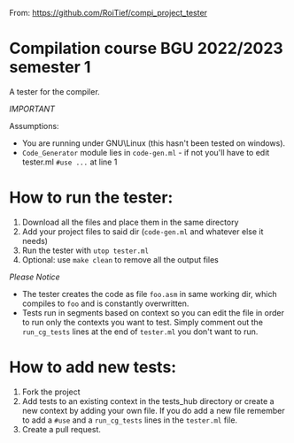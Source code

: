 From: https://github.com/RoiTief/compi_project_tester

# Compilation course BGU 2022/2023 semester 1
A tester for the compiler.

*IMPORTANT*

Assumptions:
 - You are running under GNU\Linux (this hasn't been tested on windows).
 - `Code_Generator` module lies in `code-gen.ml` - if not you'll have to edit tester.ml `#use ...` at line 1

# How to run the tester:
1. Download all the files and place them in the same directory
2. Add your project files to said dir (`code-gen.ml` and whatever else it needs)
3. Run the tester with `utop tester.ml`
4. Optional: use `make clean` to remove all the output files

*Please Notice*
 - The tester creates the code as file `foo.asm` in same working dir, which compiles to `foo` and is constantly overwritten. 
 - Tests run in segments based on context so you can edit the file in order to run only the contexts you want to test.
   Simply comment out the `run_cg_tests` lines at the end of `tester.ml` you don't want to run. 


# How to add new tests:
1. Fork the project
2. Add tests to an existing context in the tests_hub directory or create a new context by adding your own file. If you do add a new file remember to add a `#use` and a `run_cg_tests` lines in the `tester.ml` file. 
3. Create a pull request.
